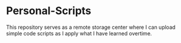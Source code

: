 # Personal-Scripts
This repository serves as a remote storage center where I can upload simple code scripts as I apply what I have learned overtime.
